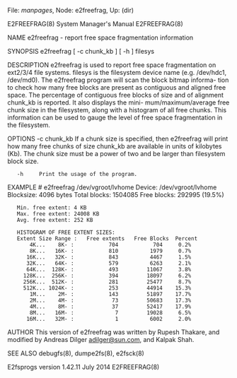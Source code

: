 File: *manpages*,  Node: e2freefrag,  Up: (dir)

E2FREEFRAG(8)               System Manager's Manual              E2FREEFRAG(8)



NAME
       e2freefrag - report free space fragmentation information

SYNOPSIS
       e2freefrag [ -c chunk_kb ] [ -h ] filesys


DESCRIPTION
       e2freefrag  is used to report free space fragmentation on ext2/3/4 file
       systems.  filesys is  the  filesystem  device  name  (e.g.   /dev/hdc1,
       /dev/md0).   The e2freefrag program will scan the block bitmap informa-
       tion to check how many  free  blocks  are  present  as  contiguous  and
       aligned  free  space.  The percentage of contiguous free blocks of size
       and of alignment chunk_kb is reported.   It  also  displays  the  mini-
       mum/maximum/average  free  chunk  size  in the filesystem, along with a
       histogram of all free chunks.  This information can be  used  to  gauge
       the level of free space fragmentation in the filesystem.

OPTIONS
       -c chunk_kb
              If  a  chunk  size  is specified, then e2freefrag will print how
              many free chunks of size chunk_kb  are  available  in  units  of
              kilobytes  (Kb).   The  chunk size must be a power of two and be
              larger than filesystem block size.

       -h     Print the usage of the program.

EXAMPLE
       # e2freefrag /dev/vgroot/lvhome
       Device: /dev/vgroot/lvhome
       Blocksize: 4096 bytes
       Total blocks: 1504085
       Free blocks: 292995 (19.5%)

       Min. free extent: 4 KB
       Max. free extent: 24008 KB
       Avg. free extent: 252 KB

       HISTOGRAM OF FREE EXTENT SIZES:
       Extent Size Range :   Free extents   Free Blocks  Percent
           4K...    8K- :           704           704     0.2%
           8K...   16K- :           810          1979     0.7%
          16K...   32K- :           843          4467     1.5%
          32K...   64K- :           579          6263     2.1%
          64K...  128K- :           493         11067     3.8%
         128K...  256K- :           394         18097     6.2%
         256K...  512K- :           281         25477     8.7%
         512K... 1024K- :           253         44914    15.3%
           1M...    2M- :           143         51897    17.7%
           2M...    4M- :            73         50683    17.3%
           4M...    8M- :            37         52417    17.9%
           8M...   16M- :             7         19028     6.5%
          16M...   32M- :             1          6002     2.0%

AUTHOR
       This version of e2freefrag was written by Rupesh Thakare, and  modified
       by Andreas Dilger <adilger@sun.com>, and Kalpak Shah.

SEE ALSO
       debugfs(8), dumpe2fs(8), e2fsck(8)



E2fsprogs version 1.42.11          July 2014                     E2FREEFRAG(8)
